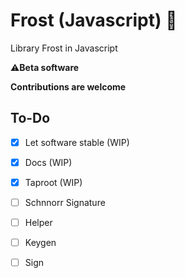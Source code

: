 # Frost (Javascript) 🔑

Library Frost in Javascript

⚠️**Beta software**

**Contributions are welcome**

## To-Do

- [x] Let software stable (WIP)
- [x] Docs (WIP)
- [x] Taproot (WIP)
- [ ] Schnnorr Signature
- [ ] Helper
- [ ] Keygen
- [ ] Sign

